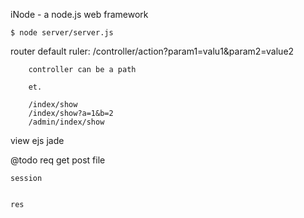 iNode - a node.js web framework

    $ node server/server.js

router
    default ruler:
        /controller/action?param1=valu1&param2=value2

        controller can be a path 
        
        et.

        /index/show
        /index/show?a=1&b=2
        /admin/index/show
    

view
    ejs 
    jade

@todo
    req
        get
        post
        file
        
    session


    res
